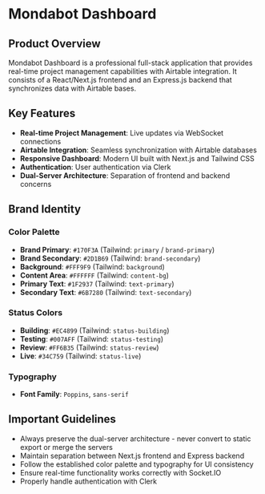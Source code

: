 # Mondabot Dashboard

## Product Overview
Mondabot Dashboard is a professional full-stack application that provides real-time project management capabilities with Airtable integration. It consists of a React/Next.js frontend and an Express.js backend that synchronizes data with Airtable bases.

## Key Features
- **Real-time Project Management**: Live updates via WebSocket connections
- **Airtable Integration**: Seamless synchronization with Airtable databases
- **Responsive Dashboard**: Modern UI built with Next.js and Tailwind CSS
- **Authentication**: User authentication via Clerk
- **Dual-Server Architecture**: Separation of frontend and backend concerns

## Brand Identity
### Color Palette
- **Brand Primary**: `#170F3A` (Tailwind: `primary` / `brand-primary`)
- **Brand Secondary**: `#2D1B69` (Tailwind: `brand-secondary`)
- **Background**: `#FFF9F9` (Tailwind: `background`)
- **Content Area**: `#FFFFFF` (Tailwind: `content-bg`)
- **Primary Text**: `#1F2937` (Tailwind: `text-primary`)
- **Secondary Text**: `#6B7280` (Tailwind: `text-secondary`)

### Status Colors
- **Building**: `#EC4899` (Tailwind: `status-building`)
- **Testing**: `#007AFF` (Tailwind: `status-testing`)
- **Review**: `#FF6B35` (Tailwind: `status-review`)
- **Live**: `#34C759` (Tailwind: `status-live`)

### Typography
- **Font Family**: `Poppins`, `sans-serif`

## Important Guidelines
- Always preserve the dual-server architecture - never convert to static export or merge the servers
- Maintain separation between Next.js frontend and Express backend
- Follow the established color palette and typography for UI consistency
- Ensure real-time functionality works correctly with Socket.IO
- Properly handle authentication with Clerk